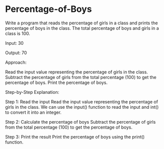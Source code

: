 # Percentage-of-Boys

Write a program that reads the percentage of girls in a class and prints the percentage of boys in the class. The total percentage of boys and girls in a class is 100.

Input: 30

Output: 70

Approach:

Read the input value representing the percentage of girls in the class.
Subtract the percentage of girls from the total percentage (100) to get the percentage of boys.
Print the percentage of boys.

Step-by-Step Explanation:

Step 1: Read the input
Read the input value representing the percentage of girls in the class.
We can use the input() function to read the input and int() to convert it into an integer.

Step 2: Calculate the percentage of boys
Subtract the percentage of girls from the total percentage (100) to get the percentage of boys.

Step 3: Print the result
Print the percentage of boys using the print() function.
